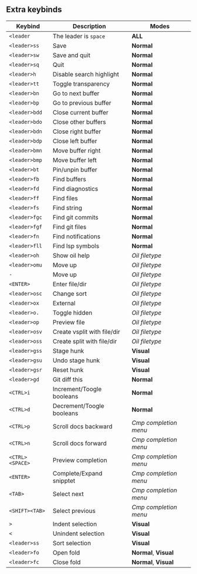 ## Extra keybinds
| Keybind | Description | Modes |
|---------|-------------|-------|
|`<leader`| The leader is `space` | **ALL** |
|`<leader>ss`| Save | **Normal** |
|`<leader>sw`| Save and quit | **Normal** |
|`<leader>sq`| Quit | **Normal** |
|`<leader>h`| Disable search highlight | **Normal** |
|`<leader>tt`| Toggle transparency | **Normal** |
|`<leader>bn`| Go to next buffer | **Normal** |
|`<leader>bp`| Go to previous buffer | **Normal** |
|`<leader>bdd`| Close current buffer | **Normal** |
|`<leader>bdo`| Close other buffers | **Normal** |
|`<leader>bdn`| Close right buffer | **Normal** |
|`<leader>bdp`| Close left buffer | **Normal** |
|`<leader>bmn`| Move buffer right | **Normal** |
|`<leader>bmp`| Move buffer left | **Normal** |
|`<leader>bt`| Pin/unpin buffer | **Normal** |
|`<leader>fb`| Find buffers | **Normal** |
|`<leader>fd`| Find diagnostics | **Normal** |
|`<leader>ff`| Find files | **Normal** |
|`<leader>fs`| Find string | **Normal** |
|`<leader>fgc`| Find git commits | **Normal** |
|`<leader>fgf`| Find git files | **Normal** |
|`<leader>fn`| Find notifications | **Normal** |
|`<leader>fll`| Find lsp symbols | **Normal** |
|`<leader>oh`| Show oil help | *Oil filetype* |
|`<leader>omu`| Move up | *Oil filetype* |
|`-`| Move up | *Oil filetype* |
|`<ENTER>`| Enter file/dir | *Oil filetype* |
|`<leader>osc`| Change sort | *Oil filetype* |
|`<leader>ox`| External | *Oil filetype* |
|`<leader>o.`| Toggle hidden | *Oil filetype* |
|`<leader>op`| Preview file | *Oil filetype* |
|`<leader>osv`| Create vsplit with file/dir | *Oil filetype* |
|`<leader>oss`| Create split with file/dir | *Oil filetype* |
|`<leader>gss`| Stage hunk | **Visual** |
|`<leader>gsu`| Undo stage hunk | **Visual** |
|`<leader>gsr`| Reset hunk | **Visual** |
|`<leader>gd`| Git diff this | **Normal** |
|`<CTRL>i`| Increment/Toogle booleans | **Normal** |
|`<CTRL>d`| Decrement/Toogle booleans | **Normal** |
|`<CTRL>p`| Scroll docs backward | *Cmp completion menu* |
|`<CTRL>n`| Scroll docs forward | *Cmp completion menu* |
|`<CTRL><SPACE>`| Preview completion | *Cmp completion menu* |
|`<ENTER>`| Complete/Expand snipptet | *Cmp completion menu* |
|`<TAB>`| Select next | *Cmp completion menu* |
|`<SHIFT><TAB>`| Select previous | *Cmp completion menu* |
|`>`| Indent selection | **Visual** |
|`<`| Unindent selection | **Visual** |
|`<leader>ss`| Sort selection | **Visual** |
|`<leader>fo`| Open fold | **Normal**, **Visual** |
|`<leader>fc`| Close fold | **Normal**, **Visual** |
